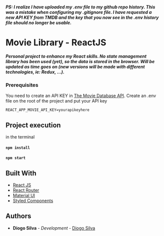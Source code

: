 ##### PS: I realize I have uploaded my .env file to my github repo history. This was a mistake when configuring my .gitignore file. I have requested a new API KEY from TMDB and the key that you now see in the .env history file should no longer be usable.

# Movie Library - ReactJS
##### Personal project to enhance my React skills. No state management library has been used (yet), so the data is stored in the browser. Will be updated as time goes on (new versions will be made with different technologies, ie: Redux, ...).

### Prerequisites

You need to create an API KEY in [The Movie Database API](https://www.themoviedb.org/documentation/api).
Create an .env file on the root of the project and put your API key

```
REACT_APP_MOVIE_API_KEY=yourapikeyhere
```

## Project execution

in the terminal
#### `npm install`
#### `npm start`

## Built With

- [React JS](https://reactjs.org/)
- [React Router](https://github.com/ReactTraining/react-router)
- [Material UI](https://material-ui.com/)
- [Styled Components](https://www.styled-components.com)


## Authors

- **Diogo Silva** - _Development_ - [Diogo Silva](https://github.com/diogosilva16)
